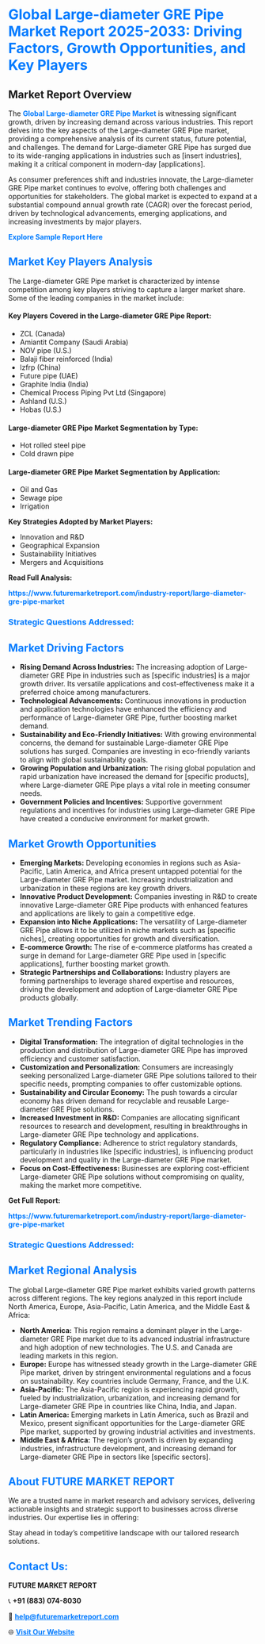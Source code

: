 <h1 style="color: #007BFF;">Global Large-diameter GRE Pipe Market Report 2025-2033: Driving Factors, Growth Opportunities, and Key Players</h1>

<section id="overview">
<h2>Market Report Overview</h2>
<p>The <a href="https://www.futuremarketreport.com/industry-report/large-diameter-gre-pipe-market" style="color: #007BFF; text-decoration: none;"><strong>Global Large-diameter GRE Pipe Market</strong></a> is witnessing significant growth, driven by increasing demand across various industries. This report delves into the key aspects of the Large-diameter GRE Pipe market, providing a comprehensive analysis of its current status, future potential, and challenges. The demand for Large-diameter GRE Pipe has surged due to its wide-ranging applications in industries such as [insert industries], making it a critical component in modern-day [applications].</p>
<p>As consumer preferences shift and industries innovate, the Large-diameter GRE Pipe market continues to evolve, offering both challenges and opportunities for stakeholders. The global market is expected to expand at a substantial compound annual growth rate (CAGR) over the forecast period, driven by technological advancements, emerging applications, and increasing investments by major players.</p>
</section>

<section id="overview">
<p><a href="https://www.futuremarketreport.com/request-sample/reportId=114557" style="color: #007BFF; text-decoration: none;"><strong>Explore Sample Report Here</strong></a></p>
</section>

<section id="key-players">
<h2 style="color: #007BFF;">Market Key Players Analysis</h2>
<p>The Large-diameter GRE Pipe market is characterized by intense competition among key players striving to capture a larger market share. Some of the leading companies in the market include:</p>
<h4>Key Players Covered in the Large-diameter GRE Pipe Report:</h4>
<ul><li>ZCL (Canada)</li><li>Amiantit Company (Saudi Arabia)</li><li>NOV pipe (U.S.)</li><li>Balaji fiber reinforced (India)</li><li>lzfrp (China)</li><li>Future pipe (UAE)</li><li>Graphite India (India)</li><li>Chemical Process Piping Pvt Ltd (Singapore)</li><li>Ashland (U.S.)</li><li>Hobas (U.S.)</li></ul>
<h4>Large-diameter GRE Pipe Market Segmentation by Type:</h4>
<ul><li>Hot rolled steel pipe</li><li>Cold drawn pipe</li></ul>

<h4>Large-diameter GRE Pipe Market Segmentation by Application:</h4>
<ul><li>Oil and Gas</li><li>Sewage pipe</li><li>Irrigation</li></ul>
<p><strong>Key Strategies Adopted by Market Players:</strong></p>
<ul>
<li>Innovation and R&D</li>
<li>Geographical Expansion</li>
<li>Sustainability Initiatives</li>
<li>Mergers and Acquisitions</li>
</ul>
</section>

<section>
<p><strong>Read Full Analysis: </strong></p><a href="https://www.futuremarketreport.com/industry-report/large-diameter-gre-pipe-market" style="color: #007BFF; text-decoration: none;"><strong>https://www.futuremarketreport.com/industry-report/large-diameter-gre-pipe-market</strong></a>
<h3 style="color: #007BFF;">Strategic Questions Addressed:</h3>
</section>

<section id="driving-factors">
<h2 style="color: #007BFF;">Market Driving Factors</h2>
<ul>
<li><strong>Rising Demand Across Industries:</strong> The increasing adoption of Large-diameter GRE Pipe in industries such as [specific industries] is a major growth driver. Its versatile applications and cost-effectiveness make it a preferred choice among manufacturers.</li>
<li><strong>Technological Advancements:</strong> Continuous innovations in production and application technologies have enhanced the efficiency and performance of Large-diameter GRE Pipe, further boosting market demand.</li>
<li><strong>Sustainability and Eco-Friendly Initiatives:</strong> With growing environmental concerns, the demand for sustainable Large-diameter GRE Pipe solutions has surged. Companies are investing in eco-friendly variants to align with global sustainability goals.</li>
<li><strong>Growing Population and Urbanization:</strong> The rising global population and rapid urbanization have increased the demand for [specific products], where Large-diameter GRE Pipe plays a vital role in meeting consumer needs.</li>
<li><strong>Government Policies and Incentives:</strong> Supportive government regulations and incentives for industries using Large-diameter GRE Pipe have created a conducive environment for market growth.</li>
</ul>
</section>

<section id="growth-opportunities">
<h2 style="color: #007BFF;">Market Growth Opportunities</h2>
<ul>
<li><strong>Emerging Markets:</strong> Developing economies in regions such as Asia-Pacific, Latin America, and Africa present untapped potential for the Large-diameter GRE Pipe market. Increasing industrialization and urbanization in these regions are key growth drivers.</li>
<li><strong>Innovative Product Development:</strong> Companies investing in R&D to create innovative Large-diameter GRE Pipe products with enhanced features and applications are likely to gain a competitive edge.</li>
<li><strong>Expansion into Niche Applications:</strong> The versatility of Large-diameter GRE Pipe allows it to be utilized in niche markets such as [specific niches], creating opportunities for growth and diversification.</li>
<li><strong>E-commerce Growth:</strong> The rise of e-commerce platforms has created a surge in demand for Large-diameter GRE Pipe used in [specific applications], further boosting market growth.</li>
<li><strong>Strategic Partnerships and Collaborations:</strong> Industry players are forming partnerships to leverage shared expertise and resources, driving the development and adoption of Large-diameter GRE Pipe products globally.</li>
</ul>
</section>

<section id="trending-factors">
<h2 style="color: #007BFF;">Market Trending Factors</h2>
<ul>
<li><strong>Digital Transformation:</strong> The integration of digital technologies in the production and distribution of Large-diameter GRE Pipe has improved efficiency and customer satisfaction.</li>
<li><strong>Customization and Personalization:</strong> Consumers are increasingly seeking personalized Large-diameter GRE Pipe solutions tailored to their specific needs, prompting companies to offer customizable options.</li>
<li><strong>Sustainability and Circular Economy:</strong> The push towards a circular economy has driven demand for recyclable and reusable Large-diameter GRE Pipe solutions.</li>
<li><strong>Increased Investment in R&D:</strong> Companies are allocating significant resources to research and development, resulting in breakthroughs in Large-diameter GRE Pipe technology and applications.</li>
<li><strong>Regulatory Compliance:</strong> Adherence to strict regulatory standards, particularly in industries like [specific industries], is influencing product development and quality in the Large-diameter GRE Pipe market.</li>
<li><strong>Focus on Cost-Effectiveness:</strong> Businesses are exploring cost-efficient Large-diameter GRE Pipe solutions without compromising on quality, making the market more competitive.</li>
</ul>
</section>

<section>
<p><strong>Get Full Report: </strong></p><a href="https://www.futuremarketreport.com/industry-report/large-diameter-gre-pipe-market" style="color: #007BFF; text-decoration: none;"><strong>https://www.futuremarketreport.com/industry-report/large-diameter-gre-pipe-market</strong></a>
<h3 style="color: #007BFF;">Strategic Questions Addressed:</h3>
</section>


<section id="regional-analysis">
<h2 style="color: #007BFF;">Market Regional Analysis</h2>
<p>The global Large-diameter GRE Pipe market exhibits varied growth patterns across different regions. The key regions analyzed in this report include North America, Europe, Asia-Pacific, Latin America, and the Middle East & Africa:</p>
<ul>
<li><strong>North America:</strong> This region remains a dominant player in the Large-diameter GRE Pipe market due to its advanced industrial infrastructure and high adoption of new technologies. The U.S. and Canada are leading markets in this region.</li>
<li><strong>Europe:</strong> Europe has witnessed steady growth in the Large-diameter GRE Pipe market, driven by stringent environmental regulations and a focus on sustainability. Key countries include Germany, France, and the U.K.</li>
<li><strong>Asia-Pacific:</strong> The Asia-Pacific region is experiencing rapid growth, fueled by industrialization, urbanization, and increasing demand for Large-diameter GRE Pipe in countries like China, India, and Japan.</li>
<li><strong>Latin America:</strong> Emerging markets in Latin America, such as Brazil and Mexico, present significant opportunities for the Large-diameter GRE Pipe market, supported by growing industrial activities and investments.</li>
<li><strong>Middle East & Africa:</strong> The region’s growth is driven by expanding industries, infrastructure development, and increasing demand for Large-diameter GRE Pipe in sectors like [specific sectors].</li>
</ul>
</section>

<footer>
<h2 style="color: #007BFF;">About FUTURE MARKET REPORT</h2>
<p>We are a trusted name in market research and advisory services, delivering actionable insights and strategic support to businesses across diverse industries. Our expertise lies in offering:</p>

<p>Stay ahead in today’s competitive landscape with our tailored research solutions.</p>

<h2 style="color: #007BFF;">Contact Us:</h2>
<p><strong>FUTURE MARKET REPORT</strong></p>
<p>📞 <strong>+91 (883) 074-8030</strong></p>
<p>📧 <strong><a href="mailto:help@futuremarketreport.com" style="color: #007BFF;">help@futuremarketreport.com</a></strong></p>
<p>🌐 <strong><a href="https://www.futuremarketreport.com/" style="color: #007BFF;">Visit Our Website</a></strong></p>
</footer>